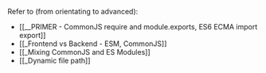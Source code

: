 
Refer to (from orientating to advanced):
- [[__PRIMER - CommonJS require and module.exports, ES6 ECMA import export]]
- [[_Frontend vs Backend - ESM, CommonJS]]
- [[_Mixing CommonJS and ES Modules]]
- [[_Dynamic file path]]